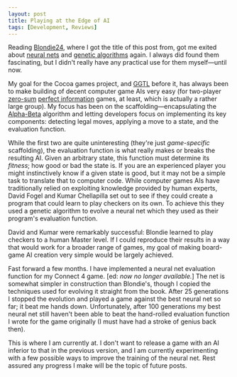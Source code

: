 ```yaml
---
layout: post
title: Playing at the Edge of AI
tags: [Development, Reviews]
---
```


Reading [Blondie24](http://www.amazon.co.uk/dp/1558607838), where I
got the title of this post from, got me exited about
[neural nets](http://en.wikipedia.org/wiki/Neural_network) and
[genetic algorithms](http://en.wikipedia.org/wiki/Genetic_algorithm)
again. I always did found them fascinating, but I didn't really have
any practical use for them myself&mdash;until now.

My goal for the Cocoa games project, and
[GGTL](http://code.google.com/p/libggtl/) before it, has always been
to make building of decent computer game AIs very easy (for two-player
[zero-sum](http://en.wikipedia.org/wiki/Zero-sum_game)
[perfect information](http://en.wikipedia.org/wiki/Perfect_information)
games, at least, which is actually a rather large group). My focus has
been on the scaffolding&mdash;encapsulating the
[Alpha-Beta](http://en.wikipedia.org/wiki/Alpha-beta_pruning)
algorithm and letting developers focus on implementing its key
components: detecting legal moves, applying a move to a state, and the
evaluation function.

While the first two are quite uninteresting (they're just
*game-specific* scaffolding), the evaluation function is what really
makes or breaks the resulting AI. Given an arbitrary state, this
function must determine its *fitness*; how good or bad the state is.
If you are an experienced player you might instinctively know if a
given state is good, but it may not be a simple task to translate that
to computer code. While computer games AIs have traditionally relied
on exploiting knowledge provided by human experts, David Fogel and
Kumar Chellapilla set out to see if they could create a program that
could learn to play checkers on its own. To achieve this they used a
genetic algorithm to evolve a neural net which they used as their
program's evaluation function.

David and Kumar were remarkably successful: Blondie learned to play
checkers to a human Master level. If I could reproduce their results
in a way that would work for a broader range of games, my goal of
making board-game AI creation very simple would be largely achieved.

Fast forward a few months. I have implemented a neural net evaluation
function for my Connect 4 game. \[ed: *now no longer available.*] The
net is somewhat simpler in construction than Blondie's, though I
copied the techniques used for evolving it straight from the book.
After 25 generations I stopped the evolution and played a game against
the best neural net so far; it beat me hands down. Unfortunately,
after 100 generations my best neural net still haven't been able to
beat the hand-rolled evaluation function I wrote for the game
originally (I must have had a stroke of genius back then).

This is where I am currently at. I don't want to release a game with
an AI inferior to that in the previous version, and I am currently
experimenting with a few possible ways to improve the training of the
neural net. Rest assured any progress I make will be the topic of
future posts.
